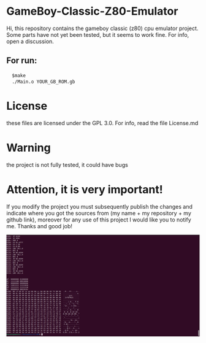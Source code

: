# GameBoy-Classic-Z80-Emulator

Hi, this repository contains the gameboy classic (z80) cpu emulator project. Some parts have not yet been tested, but it seems to work fine. For info, open a discussion.

## For run:
```
  $make
  ./Main.o YOUR_GB_ROM.gb
```
# License
these files are licensed under the GPL 3.0. For info, read the file License.md

# Warning 
  the project is not fully tested, it could have bugs
  
# Attention, it is very important!

 If you modify the project you must subsequently publish the changes and indicate where you got the sources from (my name + my repository + my github link), moreover for any use of this project I would like you to notify me. Thanks and good job!
 
![alt text](https://raw.githubusercontent.com/ManuelDavideUrpi/GameBoy-Classic-Z80-Emulator/master/Dump.png)



